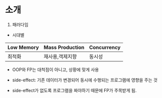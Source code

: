 #  소개

1. 패러다임

- 시대별

Low Memory	|Mass Production	|Concurrency
-------------	|---------------	|------------
최적화		 	|재사용,객제지향		|동시성

- OOP와 FP는 대척점이 아니고, 상황에 맞게 사용

- side-effect: 기존 데이터가 변경되어 동시에 수행되는 프로그램에 영향을 주는 것
- side-effect가 없도록 프로그램을 짜야하기 때문에 FP가 주목받게 됨.
